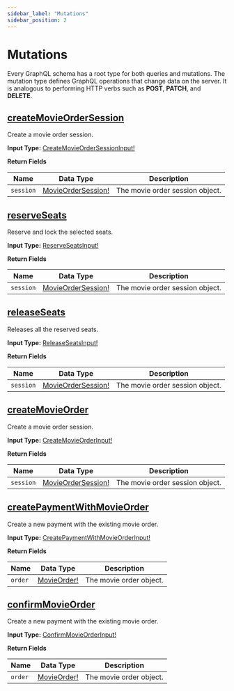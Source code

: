```yaml
---
sidebar_label: "Mutations"
sidebar_position: 2
---
```


# Mutations

Every GraphQL schema has a root type for both queries and mutations. The mutation type defines GraphQL operations that change data on the server. It is analogous to performing HTTP verbs such as **POST**, **PATCH**, and **DELETE**.

<!-- ## [addMovieComment](/docs/graphql/mutations#addmoviecomment)

Add movie comment.

**Input Type:** [AddMovieCommentInput!](/docs/graphql/input_objects#addmoviecommentinput)

**Return Fields**

| Name       | Data Type                                                   | Description             |
| ---------- | ----------------------------------------------------------- | ----------------------- |
| `comments` | [MovieCommentConnection!](/docs/graphql/objects#movieorder) | The movie order object. | -->

## [createMovieOrderSession](/docs/graphql/mutations#createmovieordersession)

Create a movie order session.

**Input Type:** [CreateMovieOrderSessionInput!](/docs/graphql/input_objects#createmovieordersessioninput)

**Return Fields**

| Name      | Data Type                                                     | Description                     |
| --------- | ------------------------------------------------------------- | ------------------------------- |
| `session` | [MovieOrderSession!](/docs/graphql/objects#movieordersession) | The movie order session object. |

## [reserveSeats](/docs/graphql/mutations#reserveseats)

Reserve and lock the selected seats.

**Input Type:** [ReserveSeatsInput!](/docs/graphql/input_objects#reserveseatsinput)

**Return Fields**

| Name      | Data Type                                                     | Description                     |
| --------- | ------------------------------------------------------------- | ------------------------------- |
| `session` | [MovieOrderSession!](/docs/graphql/objects#movieordersession) | The movie order session object. |

## [releaseSeats](/docs/graphql/mutations#releaseseats)

Releases all the reserved seats.

**Input Type:** [ReleaseSeatsInput!](/docs/graphql/input_objects#releaseseatsinput)

**Return Fields**

| Name      | Data Type                                                     | Description                     |
| --------- | ------------------------------------------------------------- | ------------------------------- |
| `session` | [MovieOrderSession!](/docs/graphql/objects#movieordersession) | The movie order session object. |

## [createMovieOrder](/docs/graphql/mutations#createmovieorder)

Create a movie order session.

**Input Type:** [CreateMovieOrderInput!](/docs/graphql/input_objects#createmovieorderinput)

**Return Fields**

| Name      | Data Type                                                     | Description                     |
| --------- | ------------------------------------------------------------- | ------------------------------- |
| `session` | [MovieOrderSession!](/docs/graphql/objects#movieordersession) | The movie order session object. |

## [createPaymentWithMovieOrder](/docs/graphql/mutations#createpaymentwithmovieorder)

Create a new payment with the existing movie order.

**Input Type:** [CreatePaymentWithMovieOrderInput!](/docs/graphql/input_objects#createpaymentwithmovieorderinput)

**Return Fields**

| Name    | Data Type                                       | Description             |
| ------- | ----------------------------------------------- | ----------------------- |
| `order` | [MovieOrder!](/docs/graphql/objects#movieorder) | The movie order object. |

## [confirmMovieOrder](/docs/graphql/mutations#confirmmovieorder)

Create a new payment with the existing movie order.

**Input Type:** [ConfirmMovieOrderInput!](/docs/graphql/input_objects#confirmmovieorderinput)

**Return Fields**

| Name    | Data Type                                       | Description             |
| ------- | ----------------------------------------------- | ----------------------- |
| `order` | [MovieOrder!](/docs/graphql/objects#movieorder) | The movie order object. |
